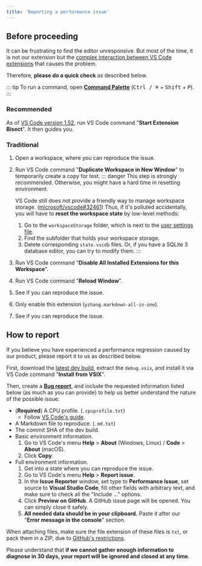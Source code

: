 ```yaml
---
title: 'Reporting a performance issue'
---
```


## Before proceeding

It can be frustrating to find the editor unresponsive. But most of the time, it is not our extension but the [complex interaction between VS Code extensions](https://github.com/microsoft/vscode/wiki/Explain-extension-causes-high-cpu-load) that causes the problem.

Therefore, **please do a quick check** as described below.

::: tip
To run a command, open [**Command Palette**](https://code.visualstudio.com/docs/getstarted/userinterface#_command-palette) (<kbd>Ctrl / ⌘</kbd> + <kbd>Shift</kbd> + <kbd>P</kbd>).
:::

### Recommended

As of [VS Code version 1.52](https://code.visualstudio.com/updates/v1_52#_troubleshooting-extension-bisect), run VS Code command "**Start Extension Bisect**". It then guides you.

### Traditional

1. Open a workspace, where you can reproduce the issue.
2. Run VS Code command "**Duplicate Workspace in New Window**" to temporarily create a copy for test.
   ::: danger
   This step is strongly recommended. Otherwise, you might have a hard time in resetting environment.

   VS Code still does not provide a friendly way to manage workspace storage. ([microsoft/vscode#32461](https://github.com/microsoft/vscode/issues/32461)) Thus, if it's polluted accidentally, you will have to **reset the workspace state** by low-level methods:

   1. Go to the `workspaceStorage` folder, which is next to the [user settings file](https://code.visualstudio.com/docs/getstarted/settings#_settings-file-locations).
   2. Find the subfolder that holds your workspace storage.
   3. Delete corresponding `state.vscdb` files. Or, if you have a SQLite 3 database editor, you can try to modify them.
   :::
3. Run VS Code command "**Disable All Installed Extensions for this Workspace**".
4. Run VS Code command "**Reload Window**".
5. See if you can reproduce the issue.
6. Only enable this extension (`yzhang.markdown-all-in-one`).
7. See if you can reproduce the issue.

## How to report

If you believe you have experienced a performance regression caused by our product, please report it to us as described below.

First, download the [latest dev build](https://github.com/yzhang-gh/vscode-markdown/actions?query=workflow%3ACI+event%3Apush+is%3Asuccess), extract the `debug.vsix`, and install it via VS Code command "**Install from VSIX**".

Then, create a [**Bug report**](https://github.com/yzhang-gh/vscode-markdown/issues/new/choose), and include the requested information listed below (as much as you can provide) to help us better understand the nature of the possible issue:

* (**Required**) A CPU profile. (`.cpuprofile.txt`)
  * Follow [VS Code's guide](https://github.com/microsoft/vscode/wiki/Performance-Issues#profile-the-running-extensions).
* A Markdown file to reproduce. (`.md.txt`)
* The commit SHA of the dev build.
* Basic environment information.
  1. Go to VS Code's menu **Help** > **About** (Windows, Linux) / **Code** > **About** (macOS).
  2. Click **Copy**.
* Full environment information.
  1. Get into a state where you can reproduce the issue.
  2. Go to VS Code's menu **Help** > **Report issue**.
  3. In the **Issue Reporter** window, set type to **Performance Issue**, set source to **Visual Studio Code**, fill other fields with arbitrary text, and make sure to check all the "Include ..." options.
  4. Click **Preview on GitHub**. A GitHub issue page will be opened. You can simply close it safely.
  5. **All needed data should be in your clipboard.** Paste it after our "**Error message in the console**" section.

When attaching files, make sure the file extension of these files is `txt`, or pack them in a ZIP, due to [GitHub's restrictions](https://docs.github.com/en/articles/file-attachments-on-issues-and-pull-requests).

Please understand that **if we cannot gather enough information to diagnose in 30 days, your report will be ignored and closed at any time**.
